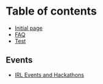 # Table of contents

* [Initial page](README.md)
* [FAQ](faq.md)
* [Test](test.md)

## Events

* [IRL Events and Hackathons](events/irl-events-and-hackathons.md)

